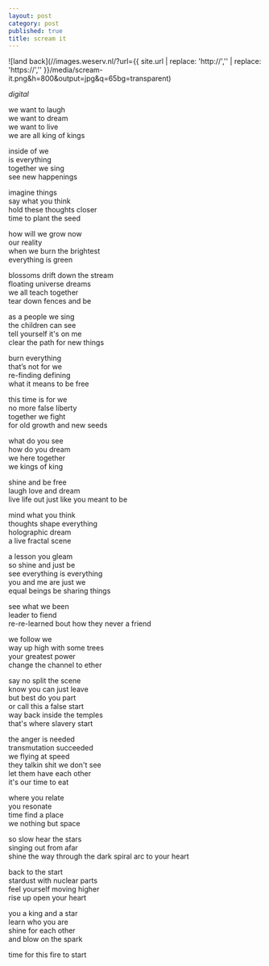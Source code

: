 ```yaml
---
layout: post
category: post
published: true
title: scream it
---
```

![land back](//images.weserv.nl/?url={{ site.url | replace: 'http://','' | replace: 'https://','' }}/media/scream-it.png&h=800&output=jpg&q=65bg=transparent)  
<!--more-->
<span class='date fr'>*digital*</span><br>
  
  
we want to laugh  
we want to dream  
we want to live  
we are all king of kings  
  
inside of we  
is everything  
together we sing  
see new happenings  
  
imagine things  
say what you think  
hold these thoughts closer  
time to plant the seed  
  
how will we grow now    
our reality  
when we burn the brightest  
everything is green  
  
blossoms drift down the stream  
floating universe dreams  
we all teach together    
tear down fences and be  
  
as a people we sing  
the children can see  
tell yourself it's on me  
clear the path for new things  
  
burn everything  
that’s not for we   
re-finding defining  
what it means to be free   
  
this time is for we  
no more false liberty  
together we fight  
for old growth and new seeds  
  
what do you see  
how do you dream  
we here together   
we kings of king  
  
shine and be free  
laugh love and dream  
live life out just like you meant to be  
    
mind what you think  
thoughts shape everything  
holographic dream   
a live fractal scene  
  
a lesson you gleam  
so shine and just be  
see everything is everything  
you and me are just we  
equal beings be sharing things
  
see what we been    
leader to fiend  
re-re-learned bout how they never a friend   
  
we follow we  
way up high with some trees  
your greatest power  
change the channel to ether  
  
say no split the scene    
know you can just leave  
but best do you part  
or call this a false start  
way back inside the temples   
that's where slavery start   
   
the anger is needed  
transmutation succeeded  
we flying at speed    
they talkin shit we don't see  
let them have each other  
it's our time to eat    
  
where you relate   
you resonate  
time find a place  
we nothing but space  
      
so slow hear the stars   
singing out from afar  
shine the way through the dark
spiral arc to your heart  
  
back to the start  
stardust with nuclear parts  
feel yourself moving higher  
rise up open your heart  
  
you a king and a star  
learn who you are  
shine for each other  
and blow on the spark  
  
time for this fire to start  